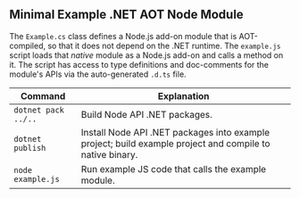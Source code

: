 
## Minimal Example .NET AOT Node Module
The `Example.cs` class defines a Node.js add-on module that is AOT-compiled, so that it does not
depend on the .NET runtime. The `example.js` script loads that _native_ module as a Node.js add-on
and calls a method on it. The script has access to type definitions and doc-comments for the
module's APIs via the auto-generated `.d.ts` file.

| Command                          | Explanation
|----------------------------------|--------------------------------------------------
| `dotnet pack ../..`              | Build Node API .NET packages.
| `dotnet publish`                 | Install Node API .NET packages into example project; build example project and compile to native binary.
| `node example.js`                | Run example JS code that calls the example module.
